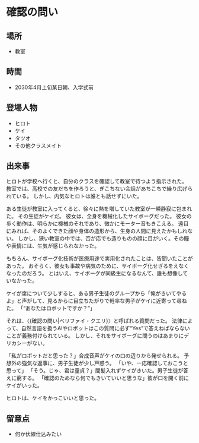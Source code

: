 # 確認の問い

## 場所

- 教室

## 時間

- 2030年4月上旬某日朝、入学式前

## 登場人物

- ヒロト
- ケイ
- タツオ
- その他クラスメイト

## 出来事

ヒロトが学校へ行くと、自分のクラスを確認して教室で待つよう指示された。
教室では、高校での友だちを作ろうと、ぎこちない会話があちこちで繰り広げられている。
しかし、内気なヒロトは誰とも話せずにいた。

ある生徒が教室に入ってくると、徐々に熱を増していた教室が一瞬静寂に包まれた。
その生徒がケイだ。
彼女は、全身を機械化したサイボーグだった。
彼女の歩く動作は、明らかに機械のそれであり、微かにモーター音もきこえる。
遠目にみれば、そのよくできた顔や身体の造形から、生身の人間に見えたかもしれない。
しかし、狭い教室の中では、否が応でも造りものの顔に目がいく。その瞳や表情には、生気が感じられなかった。

もちろん、サイボーグ化技術が医療用途で実用化されたことは、皆聞いたことがあった。
おそらく、彼女も事故や病気のために、サイボーグ化せざるをえなくなったのだろう。
とはいえ、サイボーグが同級生になるなんて、誰も想像していなかった。

ケイが席について少しすると、ある男子生徒のグループから「俺がきいてやるよ」と声がして、見るからに目立ちたがりで軽率な男子がケイに近寄って尋ねた。
「“あなたはロボットですか？”」

それは、〈{確認の問い|ベリファイ・クエリ}〉と呼ばれる質問だった。
法律によって、自然言語を扱うAIやロボットはこの質問に必ず“Yes”で答えねばならないことが義務付けられている。
しかし、それをサイボーグに問うのはあまりにデリカシーがない。

「私がロボットだと思った？」合成音声がケイの口の辺りから発せられる。
予想外の強気な返事に、男子生徒が少し戸惑う。
「いや、一応確認しておこうと思って」
「そう。じゃ、君は童貞？」間髪入れずケイがきいた。男子生徒が答えに窮する。
「確認のためなら何でもきいていいと思うな」彼が口を開く前にケイがいった。

ヒロトは、ケイをかっこいいと思った。

## 留意点

- 何か伏線仕込みたい
